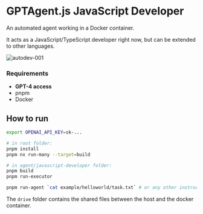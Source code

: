 # GPTAgent.js JavaScript Developer

An automated agent working in a Docker container.

It acts as a JavaScript/TypeScript developer right now, but can be extended to other languages.

![autodev-001](https://github.com/lgrammel/autodev/raw/main/screenshot/autodev-001.png)

### Requirements

- **GPT-4 access**
- pnpm
- Docker

## How to run

```sh
export OPENAI_API_KEY=sk-...

# in root folder:
pnpm install
pnpm nx run-many --target=build

# in agent/javascript-developer folder:
pnpm build
pnpm run-executor

pnpm run-agent `cat example/helloworld/task.txt` # or any other instruction
```

The `drive` folder contains the shared files between the host and the docker container.
